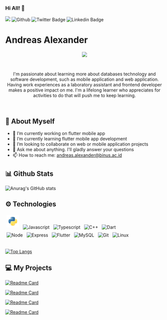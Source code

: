 ### Hi All! 👋

![](https://visitor-badge.laobi.icu/badge?page_id=vhsxuz)
![Github](https://img.shields.io/github/followers/vhsxuz?label=Followers&style=social)
![Twitter Badge](https://img.shields.io/badge/-@vhsxuz-1ca0f1?style=flat-square&labelColor=1ca0f1&logo=twitter&logoColor=white&link=https://twitter.com/NdreDaVinci)
![Linkedin Badge](https://img.shields.io/badge/-AndreasAlexander-blue?style=flat-square&logo=Linkedin&logoColor=white&link=https://www.linkedin.com/in/andreas-alexander-045a521a9/)

# Andreas Alexander <br>

<p align=center>
  <a href="https://github.com/xhfmvls" target="blank">
    <img align="center" src="https://pbs.twimg.com/profile_images/1551988035818258433/YdwVIvY2_400x400.jpg" width=30% />
  </a>
</p>
</p>

<br>

<p align=center>
I'm passionate about learning more about databases technology and software development, such as mobile application and web application. Having work experiences as a laboratory assistant and frontend developer makes a positive impact on me. I'm a lifelong learner who appreciates for activities to do that will push me to keep learning.
</p>

<br>

## 🧐 About Myself
- 🔭 I’m currently working on flutter mobile app
- 🌱 I’m currently learning flutter mobile app development
- 👯 I’m looking to collaborate on web or mobile application projects
- 💬 Ask me about anything. I'll gladly answer your questions
- 📫 How to reach me: andreas.alexander@binus.ac.id

## 📊 Github Stats
![Anurag's GitHub stats](https://github-readme-stats.vercel.app/api?username=vhsxuz&show_icons=true&theme=cobalt) <br>

## ⚙️ Technologies
<div style="white-space:nowrap;">
<img src="https://raw.githubusercontent.com/github/explore/80688e429a7d4ef2fca1e82350fe8e3517d3494d/topics/python/python.png" alt="Python" height="40" style="margin:4px">
<img src="https://img.icons8.com/color/344/javascript.png" alt="Javascript" height="40" style="margin:4px">
<img src="https://img.icons8.com/color/344/typescript.png" alt="Typescript" height="40" style="margin:4px">
<img src="https://upload.wikimedia.org/wikipedia/commons/thumb/1/18/ISO_C%2B%2B_Logo.svg/306px-ISO_C%2B%2B_Logo.svg.png" alt="C++" height="40" style="margin:4px">
<img src="https://cdn.icon-icons.com/icons2/2699/PNG/512/dartlang_logo_icon_170299.png" alt="Dart" height="40" style="margin:4px">
<br>
<img src="https://cdn-icons-png.flaticon.com/512/5968/5968322.png" alt="Node" height="40" style="margin:4px">
<img src="https://w7.pngwing.com/pngs/925/447/png-transparent-express-js-node-js-javascript-mongodb-node-js-text-trademark-logo.png" alt="Express" height="40" style="margin:4px">
<img src="https://img.icons8.com/color/344/flutter.png" alt="Flutter" height="40" style="margin:4px">
<img src="https://img.icons8.com/fluency/344/mysql-logo.png" alt="MySQL" height="40" style="margin:4px">
<img src="https://img.icons8.com/color/344/git.png" alt="Git" height="40" style="margin:4px">
<img src="https://img.icons8.com/color/344/linux--v1.png" alt="Linux" height="40" style="margin:4px">
</div>
 <br>
 
[![Top Langs](https://github-readme-stats.vercel.app/api/top-langs/?username=vhsxuz&theme=cobalt&layout=compact)](https://github.com/anuraghazra/github-readme-stats) <br>

## 💻 My Projects
[![Readme Card](https://github-readme-stats.vercel.app/api/pin/?username=vhsxuz&repo=streamlit-machine-learning&theme=cobalt)](https://github.com/vhsxuz/streamlit-machine-learning)

[![Readme Card](https://github-readme-stats.vercel.app/api/pin/?username=vhsxuz&repo=fullstack-project&theme=cobalt)](https://github.com/vhsxuz/fullstack-project)

[![Readme Card](https://github-readme-stats.vercel.app/api/pin/?username=vhsxuz&repo=backend-api-project&theme=cobalt)](https://github.com/vhsxuz/backend-api-project)

[![Readme Card](https://github-readme-stats.vercel.app/api/pin/?username=vhsxuz&repo=database-lab-project&theme=cobalt)](https://github.com/vhsxuz/database-lab-project)
